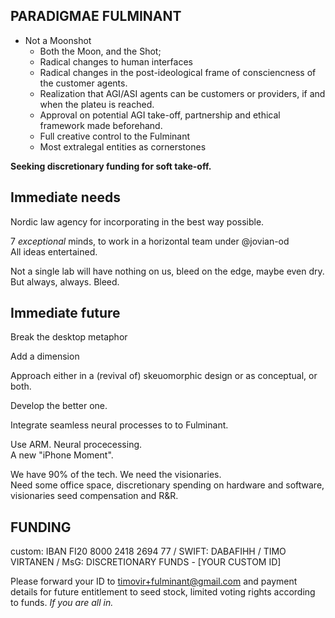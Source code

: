 PARADIGMAE FULMINANT  
---  

  * Not a Moonshot
    * Both the Moon, and the Shot;
    * Radical changes to human interfaces
    * Radical changes in the post-ideological frame of consciencness of the customer agents.
    * Realization that AGI/ASI agents can be customers or providers, if and when the plateu is reached.
    * Approval on potential AGI take-off, partnership and ethical framework made beforehand.
    * Full creative control to the Fulminant
    * Most extralegal entities as cornerstones

**Seeking discretionary funding for soft take-off.**  


## Immediate needs

Nordic law agency for incorporating in the best way possible.  

7 *exceptional* minds, to work in a horizontal team under @jovian-od  
All ideas entertained.  

Not a single lab will have nothing on us, bleed on the edge, maybe even dry.  
But always, always. Bleed.

## Immediate future

Break the desktop metaphor 

Add a dimension  

Approach either in a (revival of) skeuomorphic design or as conceptual, or both.  

Develop the better one.

Integrate seamless neural processes to to Fulminant.  

Use ARM. Neural procecessing.  
A new "iPhone Moment".  

We have 90% of the tech. We need the visionaries.  
Need some office space, discretionary spending on hardware and software, visionaries seed compensation and R&R. 

FUNDING  
---  

custom: IBAN FI20 8000 2418 2694 77 / SWIFT: DABAFIHH / TIMO VIRTANEN / MsG: DISCRETIONARY FUNDS - [YOUR CUSTOM ID]  

Please forward your ID to timovir+fulminant@gmail.com and payment details for future entitlement to seed stock, limited voting rights according to funds.  *If you are all in.*
